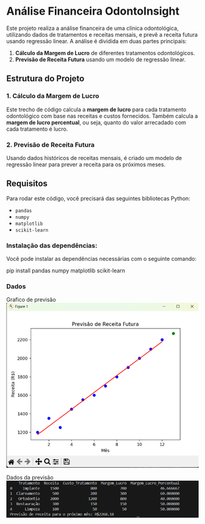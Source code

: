 # Análise Financeira OdontoInsight

Este projeto realiza a análise financeira de uma clínica odontológica, utilizando dados de tratamentos e receitas mensais, e prevê a receita futura usando regressão linear. A análise é dividida em duas partes principais:

1. **Cálculo da Margem de Lucro** de diferentes tratamentos odontológicos.
2. **Previsão de Receita Futura** usando um modelo de regressão linear.

## Estrutura do Projeto

### 1. **Cálculo da Margem de Lucro**
Este trecho de código calcula a **margem de lucro** para cada tratamento odontológico com base nas receitas e custos fornecidos. Também calcula a **margem de lucro percentual**, ou seja, quanto do valor arrecadado com cada tratamento é lucro.

### 2. **Previsão de Receita Futura**
Usando dados históricos de receitas mensais, é criado um modelo de regressão linear para prever a receita para os próximos meses.

## Requisitos

Para rodar este código, você precisará das seguintes bibliotecas Python:

- `pandas`
- `numpy`
- `matplotlib`
- `scikit-learn`

### Instalação das dependências:

Você pode instalar as dependências necessárias com o seguinte comando:

pip install pandas numpy matplotlib scikit-learn 

### Dados

Grafico de previsão
<img src="./assets/image.png">

Dados da previsão
<img src="./assets/dados.png">
